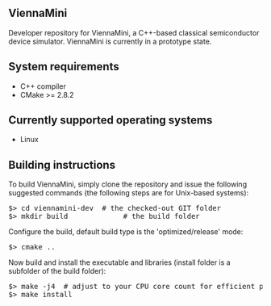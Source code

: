 ViennaMini
--------------------------

Developer repository for ViennaMini, a C++-based classical semiconductor device simulator.
ViennaMini is currently in a prototype state. 

System requirements
--------------------------

* C++ compiler
* CMake >= 2.8.2

Currently supported operating systems
--------------------------
* Linux

Building instructions 
--------------------------

To build ViennaMini, simply clone the repository and issue the following suggested commands (the following steps are for Unix-based systems):

<pre>
$> cd viennamini-dev  # the checked-out GIT folder 
$> mkdir build             # the build folder
</pre>

Configure the build, default build type is the 'optimized/release' mode:
<pre>
$> cmake ..
</pre>

Now build and install the executable and libraries (install folder is a subfolder of the build folder):
<pre>
$> make -j4  # adjust to your CPU core count for efficient parallel building
$> make install
</pre>

